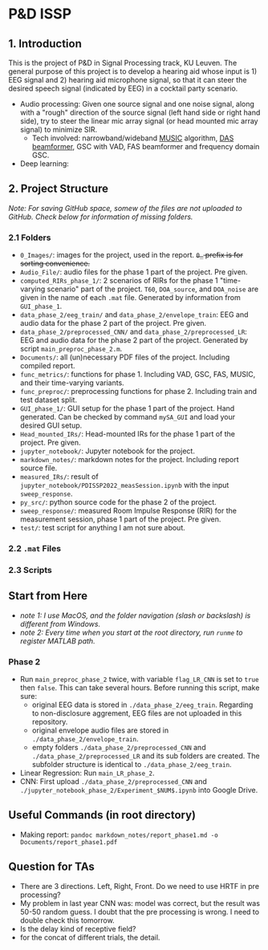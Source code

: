 # P&D ISSP

## 1. Introduction

This is the project of P&D in Signal Processing track, KU Leuven. The general purpose of this project is to develop a hearing aid whose input is 1) EEG signal and 2) hearing aid microphone signal, so that it can steer the desired speech signal (indicated by EEG) in a cocktail party scenario.

- Audio processing: Given one source signal and one noise signal, along with a "rough" direction of the source signal (left hand side or right hand side), try to steer the linear mic array signal (or head mounted mic array signal) to minimize SIR.
  - Tech involved: narrowband/wideband [MUSIC](https://en.wikipedia.org/wiki/MUSIC_(algorithm)) algorithm, [DAS beamformer](http://www.labbookpages.co.uk/audio/beamforming/delaySum.html), GSC with VAD, FAS beamformer and frequency domain GSC.
- Deep learning: 

## 2. Project Structure

*Note: For saving GitHub space, somew of the files are not uploaded to GitHub. Check below for information of missing folders.*

### 2.1 Folders

- `0_Images/`: images for the project, used in the report. ~~`0_` prefix is for sorting convenience.~~
- `Audio_File/`: audio files for the phase 1 part of the project. Pre given.
- `computed_RIRs_phase_1/`: 2 scenarios of RIRs for the phase 1 "time-varying scenario" part of the project. `T60`, `DOA_source`, and `DOA_noise` are given in the name of each `.mat` file. Generated by information from `GUI_phase_1`.
- `data_phase_2/eeg_train/` and `data_phase_2/envelope_train`: EEG and audio data for the phase 2 part of the project. Pre given. 
- `data_phase_2/preprocessed_CNN/` and `data_phase_2/preprocessed_LR`: EEG and audio data for the phase 2 part of the project. Generated by script `main_preproc_phase_2.m`.
- `Documents/`: all (un)necessary PDF files of the project. Including compiled report.
- `func_metrics/`: functions for phase 1. Including VAD, GSC, FAS, MUSIC, and their time-varying variants.
- `func_preproc/`: preprocessing functions for phase 2. Including train and test dataset split.
- `GUI_phase_1/`: GUI setup for the phase 1 part of the project. Hand generated. Can be checked by command `mySA_GUI` and load your desired GUI setup.
- `Head_mounted_IRs/`: Head-mounted IRs for the phase 1 part of the project. Pre given.
- `jupyter_notebook/`: Jupyter notebook for the project.
- `markdown_notes/`: markdown notes for the project. Including report source file.
- `measured_IRs/`: result of `jupyter_notebook/PDISSP2022_measSession.ipynb` with the input `sweep_response`.
- `py_src/`: python source code for the phase 2 of the project.
- `sweep_response/`: measured Room Impulse Response (RIR) for the measurement session, phase 1 part of the project. Pre given.
- `test/`: test script for anything I am not sure about.

### 2.2 `.mat` Files

### 2.3 Scripts

## Start from Here

- *note 1: I use MacOS, and the folder navigation (slash or backslash) is different from Windows.*
- *note 2: Every time when you start at the root directory, run `runme` to register MATLAB path.*

### Phase 2

- Run `main_preproc_phase_2` twice, with variable `flag_LR_CNN` is set to `true` then `false`. This can take several hours. Before running this script, make sure:
  - original EEG data is stored in `./data_phase_2/eeg_train`. Regarding to non-disclosure aggrement, EEG files are not uploaded in this repository.
  - original envelope audio files are stored in `./data_phase_2/envelope_train`.
  - empty folders `./data_phase_2/preprocessed_CNN` and `./data_phase_2/preprocessed_LR` and its sub folders are created. The subfolder structure is identical to `./data_phase_2/eeg_train`.
- Linear Regression: Run `main_LR_phase_2`.
- CNN: First upload `./data_phase_2/preprocessed_CNN` and `./jupyter_notebook_phase_2/Experiment_$NUM$.ipynb` into Google Drive.

## Useful Commands (in root directory)

- Making report: `pandoc markdown_notes/report_phase1.md -o Documents/report_phase1.pdf`


## Question for TAs

- There are 3 directions. Left, Right, Front. Do we need to use HRTF in pre processing? 
- My problem in last year CNN was: model was correct, but the result was 50-50 random guess. I doubt that the pre processing is wrong. I need to double check this tomorrow.
- Is the delay kind of receptive field?
- for the concat of different trials, the detail.
